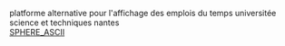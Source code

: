 platforme alternative pour l'affichage des emplois du temps 
universitée science et techniques nantes <br>
[SPHERE_ASCII](https://sphere-ascii.github.io/)
